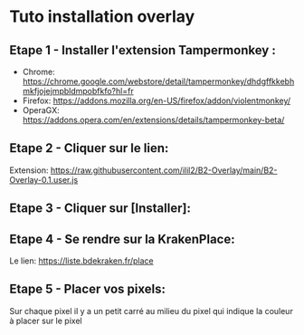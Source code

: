 # Tuto installation overlay

## Etape 1 - Installer l'extension Tampermonkey :
- Chrome: https://chrome.google.com/webstore/detail/tampermonkey/dhdgffkkebhmkfjojejmpbldmpobfkfo?hl=fr
- Firefox: https://addons.mozilla.org/en-US/firefox/addon/violentmonkey/
- OperaGX: https://addons.opera.com/en/extensions/details/tampermonkey-beta/

## Etape 2 - Cliquer sur le lien:
Extension: https://raw.githubusercontent.com/ilil2/B2-Overlay/main/B2-Overlay-0.1.user.js

## Etape 3 - Cliquer sur [Installer]:

## Etape 4 - Se rendre sur la KrakenPlace:
Le lien: https://liste.bdekraken.fr/place

## Etape 5 - Placer vos pixels:
Sur chaque pixel il y a un petit carré au milieu du pixel qui indique la couleur à placer sur le pixel
